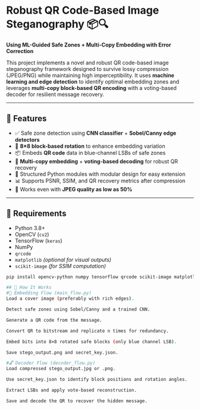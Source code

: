# Robust QR Code-Based Image Steganography 📦🔍  
**Using ML-Guided Safe Zones + Multi-Copy Embedding with Error Correction**

This project implements a novel and robust QR code-based image steganography framework designed to survive lossy compression (JPEG/PNG) while maintaining high imperceptibility. It uses **machine learning and edge detection** to identify optimal embedding zones and leverages **multi-copy block-based QR encoding** with a voting-based decoder for resilient message recovery.

---

## 📌 Features

- ✅ Safe zone detection using **CNN classifier** + **Sobel/Canny edge detectors**
- 🔁 **8×8 block-based rotation** to enhance embedding variation
- 📦 Embeds **QR code** data in blue-channel LSBs of safe zones
- 🧠 **Multi-copy embedding** + **voting-based decoding** for robust QR recovery
- 🧱 Structured Python modules with modular design for easy extension
- 📊 Supports PSNR, SSIM, and QR recovery metrics after compression
- 🧪 Works even with **JPEG quality as low as 50%**

---

## 🧰 Requirements

- Python 3.8+
- OpenCV (`cv2`)
- TensorFlow (`keras`)
- NumPy
- `qrcode`
- `matplotlib` *(optional for visual outputs)*
- `scikit-image` *(for SSIM computation)*

```bash
pip install opencv-python numpy tensorflow qrcode scikit-image matplotlib

## 🚀 How It Works
#🧵 Embedding Flow (main_flow.py)
Load a cover image (preferably with rich edges).

Detect safe zones using Sobel/Canny and a trained CNN.

Generate a QR code from the message.

Convert QR to bitstream and replicate n times for redundancy.

Embed bits into 8×8 rotated safe blocks (only blue channel LSB).

Save stego_output.png and secret_key.json.

#🔓 Decoder Flow (decoder_flow.py)
Load compressed stego_output.jpg or .png.

Use secret_key.json to identify block positions and rotation angles.

Extract LSBs and apply vote-based reconstruction.

Save and decode the QR to recover the hidden message.
